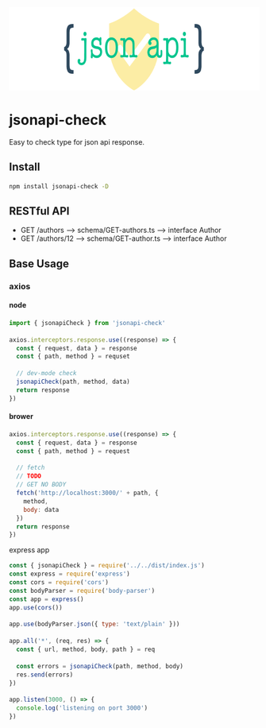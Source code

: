 <p align="center">
  <img src="./assert/jsonapi-check.png" height="168">
</p>

# jsonapi-check

Easy to check type for json api response.

## Install

```bash
npm install jsonapi-check -D
```

## RESTful API

- GET /authors                   --> schema/GET-authors.ts    --> interface Author
- GET /authors/12                --> schema/GET-author.ts     --> interface Author

## Base Usage

### axios

#### node
```js
import { jsonapiCheck } from 'jsonapi-check'

axios.interceptors.response.use((response) => {
  const { request, data } = response
  const { path, method } = requset

  // dev-mode check
  jsonapiCheck(path, method, data)
  return response
})
```

#### brower

```js
axios.interceptors.response.use((response) => {
  const { request, data } = response
  const { path, method } = request

  // fetch
  // TODO
  // GET NO BODY
  fetch('http://localhost:3000/' + path, {
    method,
    body: data
  })
  return response
})
```

express app

```js
const { jsonapiCheck } = require('../../dist/index.js')
const express = require('express')
const cors = require('cors')
const bodyParser = require('body-parser')
const app = express()
app.use(cors())

app.use(bodyParser.json({ type: 'text/plain' }))

app.all('*', (req, res) => {
  const { url, method, body, path } = req

  const errors = jsonapiCheck(path, method, body)
  res.send(errors)
})

app.listen(3000, () => {
  console.log('listening on port 3000')
})
```
